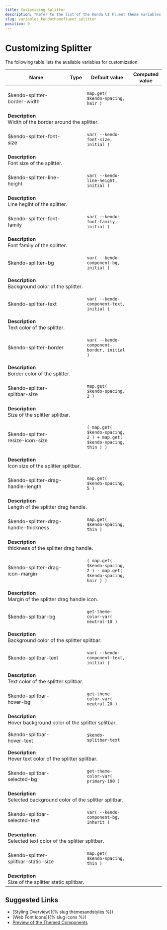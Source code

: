 ```yaml
---
title: Customizing Splitter
description: "Refer to the list of the Kendo UI Fluent theme variables available for customization."
slug: variables_kendothemefluent_splitter
position: 9
---
```


# Customizing Splitter

The following table lists the available variables for customization.

<table class="theme-variables">
    <colgroup>
    <col style="width: 200px; white-space:nowrap;" />
    <col />
    <col />
    <col />
</colgroup>
<thead>
    <tr>
        <th>Name</th>
        <th>Type</th>
        <th>Default value</th>
        <th>Computed value</th>
    </tr>
</thead>
<tbody>
        <tr>
    <td>$kendo-splitter-border-width</td>
    <td></td>
<td>

`map.get( $kendo-spacing, hair )`

</td>
<td>



</td>
</tr>
<tr>
    <td colspan="4" class="theme-variables-description-container"><div><b>Description</b><div class="theme-variables-description">Width of the border around the splitter.</div></div>
    </td>
</tr>
<tr>
    <td>$kendo-splitter-font-size</td>
    <td></td>
<td>

`var( --kendo-font-size, initial )`

</td>
<td>



</td>
</tr>
<tr>
    <td colspan="4" class="theme-variables-description-container"><div><b>Description</b><div class="theme-variables-description">Font size of the splitter.</div></div>
    </td>
</tr>
<tr>
    <td>$kendo-splitter-line-height</td>
    <td></td>
<td>

`var( --kendo-line-height, initial )`

</td>
<td>



</td>
</tr>
<tr>
    <td colspan="4" class="theme-variables-description-container"><div><b>Description</b><div class="theme-variables-description">Line hegiht of the splitter.</div></div>
    </td>
</tr>
<tr>
    <td>$kendo-splitter-font-family</td>
    <td></td>
<td>

`var( --kendo-font-family, initial )`

</td>
<td>



</td>
</tr>
<tr>
    <td colspan="4" class="theme-variables-description-container"><div><b>Description</b><div class="theme-variables-description">Font family of the splitter.</div></div>
    </td>
</tr>
<tr>
    <td>$kendo-splitter-bg</td>
    <td></td>
<td>

`var( --kendo-component-bg, initial )`

</td>
<td>



</td>
</tr>
<tr>
    <td colspan="4" class="theme-variables-description-container"><div><b>Description</b><div class="theme-variables-description">Background color of the splitter.</div></div>
    </td>
</tr>
<tr>
    <td>$kendo-splitter-text</td>
    <td></td>
<td>

`var( --kendo-component-text, initial )`

</td>
<td>



</td>
</tr>
<tr>
    <td colspan="4" class="theme-variables-description-container"><div><b>Description</b><div class="theme-variables-description">Text color of the splitter.</div></div>
    </td>
</tr>
<tr>
    <td>$kendo-splitter-border</td>
    <td></td>
<td>

`var( --kendo-component-border, initial )`

</td>
<td>



</td>
</tr>
<tr>
    <td colspan="4" class="theme-variables-description-container"><div><b>Description</b><div class="theme-variables-description">Border color of the splitter.</div></div>
    </td>
</tr>
<tr>
    <td>$kendo-splitter-splitbar-size</td>
    <td></td>
<td>

`map.get( $kendo-spacing, 2 )`

</td>
<td>



</td>
</tr>
<tr>
    <td colspan="4" class="theme-variables-description-container"><div><b>Description</b><div class="theme-variables-description">Size of the splitter splitbar.</div></div>
    </td>
</tr>
<tr>
    <td>$kendo-splitter-resize-icon-size</td>
    <td></td>
<td>

`( map.get( $kendo-spacing, 2 ) + map.get( $kendo-spacing, thin ) )`

</td>
<td>



</td>
</tr>
<tr>
    <td colspan="4" class="theme-variables-description-container"><div><b>Description</b><div class="theme-variables-description">Icon size of the splitter splitbar.</div></div>
    </td>
</tr>
<tr>
    <td>$kendo-splitter-drag-handle-length</td>
    <td></td>
<td>

`map.get( $kendo-spacing, 5 )`

</td>
<td>



</td>
</tr>
<tr>
    <td colspan="4" class="theme-variables-description-container"><div><b>Description</b><div class="theme-variables-description">Length of the splitter drag handle.</div></div>
    </td>
</tr>
<tr>
    <td>$kendo-splitter-drag-handle-thickness</td>
    <td></td>
<td>

`map.get( $kendo-spacing, thin )`

</td>
<td>



</td>
</tr>
<tr>
    <td colspan="4" class="theme-variables-description-container"><div><b>Description</b><div class="theme-variables-description">thickness of the splitter drag handle.</div></div>
    </td>
</tr>
<tr>
    <td>$kendo-splitter-drag-icon-margin</td>
    <td></td>
<td>

`( map.get( $kendo-spacing, 2 ) - map.get( $kendo-spacing, hair ) )`

</td>
<td>



</td>
</tr>
<tr>
    <td colspan="4" class="theme-variables-description-container"><div><b>Description</b><div class="theme-variables-description">Margin of the splitter drag handle icon.</div></div>
    </td>
</tr>
<tr>
    <td>$kendo-splitbar-bg</td>
    <td></td>
<td>

`get-theme-color-var( neutral-10 )`

</td>
<td>



</td>
</tr>
<tr>
    <td colspan="4" class="theme-variables-description-container"><div><b>Description</b><div class="theme-variables-description">Background color of the splitter splitbar.</div></div>
    </td>
</tr>
<tr>
    <td>$kendo-splitbar-text</td>
    <td></td>
<td>

`var( --kendo-component-text, initial )`

</td>
<td>



</td>
</tr>
<tr>
    <td colspan="4" class="theme-variables-description-container"><div><b>Description</b><div class="theme-variables-description">Text color of the splitter splitbar.</div></div>
    </td>
</tr>
<tr>
    <td>$kendo-splitbar-hover-bg</td>
    <td></td>
<td>

`get-theme-color-var( neutral-20 )`

</td>
<td>



</td>
</tr>
<tr>
    <td colspan="4" class="theme-variables-description-container"><div><b>Description</b><div class="theme-variables-description">Hover background color of the splitter splitbar.</div></div>
    </td>
</tr>
<tr>
    <td>$kendo-splitbar-hover-text</td>
    <td></td>
<td>

`$kendo-splitbar-text`

</td>
<td>



</td>
</tr>
<tr>
    <td colspan="4" class="theme-variables-description-container"><div><b>Description</b><div class="theme-variables-description">Hover text color of the splitter splitbar.</div></div>
    </td>
</tr>
<tr>
    <td>$kendo-splitbar-selected-bg</td>
    <td></td>
<td>

`get-theme-color-var( primary-100 )`

</td>
<td>



</td>
</tr>
<tr>
    <td colspan="4" class="theme-variables-description-container"><div><b>Description</b><div class="theme-variables-description">Selected background color of the splitter splitbar.</div></div>
    </td>
</tr>
<tr>
    <td>$kendo-splitbar-selected-text</td>
    <td></td>
<td>

`var( --kendo-component-bg, inherit )`

</td>
<td>



</td>
</tr>
<tr>
    <td colspan="4" class="theme-variables-description-container"><div><b>Description</b><div class="theme-variables-description">Selected text color of the splitter splitbar.</div></div>
    </td>
</tr>
<tr>
    <td>$kendo-splitter-splitbar-static-size</td>
    <td></td>
<td>

`map.get( $kendo-spacing, thin )`

</td>
<td>



</td>
</tr>
<tr>
    <td colspan="4" class="theme-variables-description-container"><div><b>Description</b><div class="theme-variables-description">Size of the splitter static splitbar.</div></div>
    </td>
</tr>
</tbody>
</table>

## Suggested Links

* [Styling Overview]({% slug themesandstyles %})
* [Web Font Icons]({% slug icons %})
* [Preview of the Themed Components](../)

